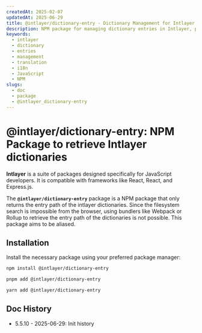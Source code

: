 ```yaml
---
createdAt: 2025-02-07
updatedAt: 2025-06-29
title: @intlayer/dictionary-entry - Dictionary Management for Intlayer
description: NPM package for managing dictionary entries in Intlayer, providing utilities for creating, updating, and organizing translation dictionaries.
keywords:
  - intlayer
  - dictionary
  - entries
  - management
  - translation
  - i18n
  - JavaScript
  - NPM
slugs:
  - doc
  - package
  - @intlayer_dictionary-entry
---
```


# @intlayer/dictionary-entry: NPM Package to retrieve Intlayer dictionaries

**Intlayer** is a suite of packages designed specifically for JavaScript developers. It is compatible with frameworks like React, React, and Express.js.

The **`@intlayer/dictionary-entry`** package is a NPM package that only returns the entry path of the intlayer dictionaries. Since the filesystem search is impossible from the browser, using bundlers like Webpack or Rollup to retrieve the entry path of the dictionaries is not possible. This package aims to be aliased.

## Installation

Install the necessary package using your preferred package manager:

```bash packageManager="npm"
npm install @intlayer/dictionary-entry
```

```bash packageManager="pnpm"
pnpm add @intlayer/dictionary-entry
```

```bash packageManager="yarn"
yarn add @intlayer/dictionary-entry
```

## Doc History

- 5.5.10 - 2025-06-29: Init history
